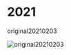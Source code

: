# 2021

original20210203

![original20210203](https://cdn.jsdelivr.net/gh/Rcrwrate/benghuai/.gitbook/assets/original20210203.png)

